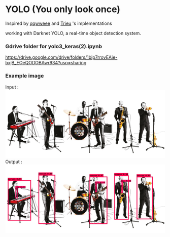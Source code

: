 # YOLO (You only look once)
Inspired by [qqwweee][1] and [Trieu][2] 's implementations

working with Darknet YOLO, a real-time object detection system.

### Gdrive folder for yolo3_keras(2).ipynb 
https://drive.google.com/drive/folders/1bjp7rrovEAie-bxjB_EOeQODOBAwr934?usp=sharing


### Example image

Input :
![Input](https://github.com/ShreshthSaxena/YOLO/blob/master/beatclub.jpg)
Output :
![Output](https://github.com/ShreshthSaxena/YOLO/blob/master/r1.jpg)

[1]:https://github.com/qqwweee/keras-yolo3
[2]:https://github.com/thtrieu/darkflow
